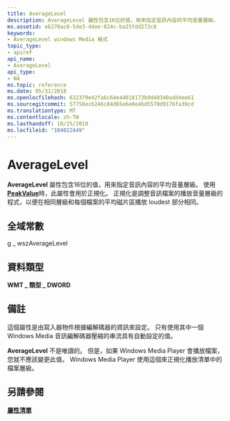 ```yaml
---
title: AverageLevel
description: AverageLevel 屬性包含16位的值，用來指定音訊內容的平均音量層級。
ms.assetid: e6270ac8-5de3-4dee-824c-ba25fdd272c8
keywords:
- AverageLevel windows Media 格式
topic_type:
- apiref
api_name:
- AverageLevel
api_type:
- NA
ms.topic: reference
ms.date: 05/31/2018
ms.openlocfilehash: 632379e42fa6c64e44018173b9d40340add4ee61
ms.sourcegitcommit: 57758ecb246c84d65e6e0e4bd5570d9176fa39cd
ms.translationtype: MT
ms.contentlocale: zh-TW
ms.lasthandoff: 10/25/2019
ms.locfileid: "104022449"
---
```

# <a name="averagelevel"></a>AverageLevel

**AverageLevel** 屬性包含16位的值，用來指定音訊內容的平均音量層級。 使用 [**PeakValue**](peakvalue.md)時，此屬性會用於正規化。 正規化是調整音訊檔案的播放音量層級的程式，以便在相同層級和每個檔案的平均磁片區播放 loudest 部分相同。

## <a name="global-constant"></a>全域常數

g \_ wszAverageLevel

## <a name="data-type"></a>資料類型

**WMT \_ 類型 \_ DWORD**

## <a name="remarks"></a>備註

這個屬性是由寫入器物件根據編解碼器的資訊來設定。 只有使用其中一個 Windows Media 音訊編解碼器壓縮的串流具有自動設定的值。

**AverageLevel** 不是唯讀的。 但是，如果 Windows Media Player 會播放檔案，您就不應該變更此值。 Windows Media Player 使用這個來正規化播放清單中的檔案層級。

## <a name="see-also"></a>另請參閱

<dl> <dt>

[**屬性清單**](attribute-list.md)
</dt> </dl>

 

 




